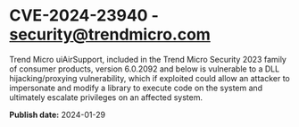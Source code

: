 # CVE-2024-23940 - security@trendmicro.com

Trend Micro uiAirSupport, included in the Trend Micro Security 2023 family of consumer products, version 6.0.2092 and below is vulnerable to a DLL hijacking/proxying vulnerability, which if exploited could allow an attacker to impersonate and modify a library to execute code on the system and ultimately escalate privileges on an affected system.

**Publish date:** 2024-01-29
